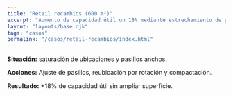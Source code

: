 ```yaml
---
title: "Retail recambios (600 m²)"
excerpt: "Aumento de capacidad útil un 18% mediante estrechamiento de pasillos y reubicación por rotación."
layout: "layouts/base.njk"
tags: "casos"
permalink: "/casos/retail-recambios/index.html"
---
```

**Situación:** saturación de ubicaciones y pasillos anchos.

**Acciones:** Ajuste de pasillos, reubicación por rotación y compactación.

**Resultado:** +18% de capacidad útil sin ampliar superficie.
